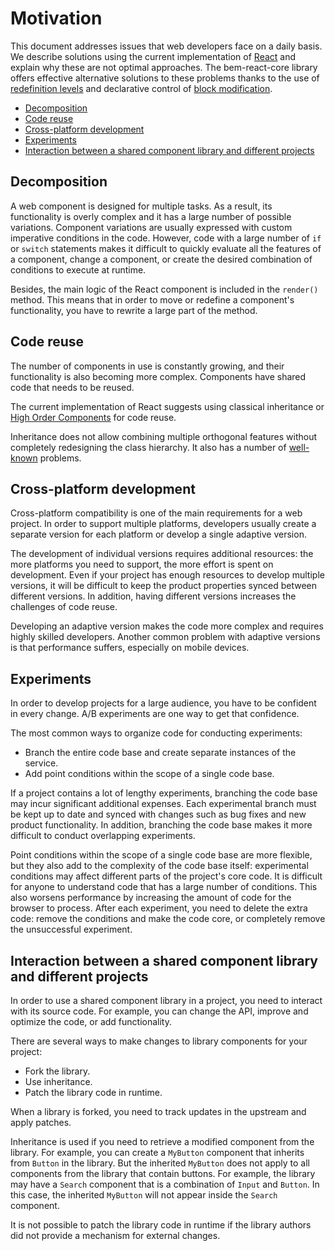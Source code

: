 # Motivation

This document addresses issues that web developers face on a daily basis. We describe solutions using the current implementation of [React](https://reactjs.org/) and explain why these are not optimal approaches. The bem-react-core library offers effective alternative solutions to these problems thanks to the use of [redefinition levels](https://en.bem.info/methodology/redefinition-levels/) and declarative control of [block modification](https://en.bem.info/methodology/block-modification/).

* [Decomposition](#decomposition)
* [Code reuse](#code-reuse)
* [Cross-platform development](#cross-platform-development)
* [Experiments](#experiments)
* [Interaction between a shared component library and different projects](#interaction-between-a-shared-component-library-and-different-projects)

## Decomposition

A web component is designed for multiple tasks. As a result, its functionality is overly complex and it has a large number of possible variations. Component variations are usually expressed with custom imperative conditions in the code. However, code with a large number of `if` or `switch` statements makes it difficult to quickly evaluate all the features of a component, change a component, or create the desired combination of conditions to execute at runtime.

Besides, the main logic of the React component is included in the `render()` method. This means that in order to move or redefine a component's functionality, you have to rewrite a large part of the method.

## Code reuse

The number of components in use is constantly growing, and their functionality is also becoming more complex. Components have shared code that needs to be reused.

The current implementation of React suggests using classical inheritance or [High Order Components](https://reactjs.org/docs/higher-order-components.html) for code reuse.

Inheritance does not allow combining multiple orthogonal features without completely redesigning the class hierarchy. It also has a number of [well-known](https://en.wikipedia.org/wiki/Composition_over_inheritance) problems.

## Cross-platform development

Cross-platform compatibility is one of the main requirements for a web project. In order to support multiple platforms, developers usually create a separate version for each platform or develop a single adaptive version.

The development of individual versions requires additional resources: the more platforms you need to support, the more effort is spent on development. Even if your project has enough resources to develop multiple versions, it will be difficult to keep the product properties synced between different versions. In addition, having different versions increases the challenges of code reuse.

Developing an adaptive version makes the code more complex and requires highly skilled developers. Another common problem with adaptive versions is that performance suffers, especially on mobile devices.

## Experiments

In order to develop projects for a large audience, you have to be confident in every change. A/B experiments are one way to get that confidence.

The most common ways to organize code for conducting experiments:

* Branch the entire code base and create separate instances of the service.
* Add point conditions within the scope of a single code base.

If a project contains a lot of lengthy experiments, branching the code base may incur significant additional expenses. Each experimental branch must be kept up to date and synced with changes such as bug fixes and new product functionality. In addition, branching the code base makes it more difficult to conduct overlapping experiments.

Point conditions within the scope of a single code base are more flexible, but they also add to the complexity of the code base itself: experimental conditions may affect different parts of the project's core code. It is difficult for anyone to understand code that has a large number of conditions. This also worsens performance by increasing the amount of code for the browser to process. After each experiment, you need to delete the extra code: remove the conditions and make the code core, or completely remove the unsuccessful experiment.

## Interaction between a shared component library and different projects

In order to use a shared component library in a project, you need to interact with its source code. For example, you can change the API, improve and optimize the code, or add functionality.

There are several ways to make changes to library components for your project:

* Fork the library.
* Use inheritance.
* Patch the library code in runtime.

When a library is forked, you need to track updates in the upstream and apply patches.

Inheritance is used if you need to retrieve a modified component from the library. For example, you can create a `MyButton` component that inherits from `Button` in the library. But the inherited `MyButton` does not apply to all components from the library that contain buttons. For example, the library may have a `Search` component that is a combination of `Input` and `Button`. In this case, the inherited `MyButton` will not appear inside the `Search` component.

It is not possible to patch the library code in runtime if the library authors did not provide a mechanism for external changes.

